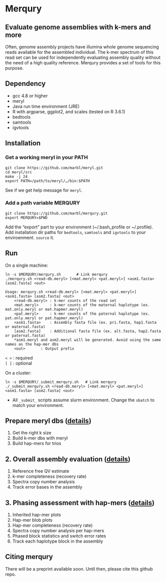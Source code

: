 # Merqury

## Evaluate genome assemblies with k-mers and more

Often, genome assembly projects have illumina whole genome sequencing reads available for the assembled individual.
The k-mer spectrum of this read set can be used for independently evaluating assembly quality without the need of a high quality reference.
Merqury provides a set of tools for this purpose.

## Dependency
* gcc 4.8 or higher
* meryl
* Java run time environment (JRE)
* R with argparse, ggplot2, and scales (tested on R 3.6.1)
* bedtools
* samtools
* igvtools

## Installation

### Get a working meryl in your PATH
```shell
git clone https://github.com/marbl/meryl.git
cd meryl/src
make -j 24
export PATH=/path/to/meryl/…/bin:$PATH
```
See if we get help message for `meryl`.

### Add a path variable MERQURY
```shell
git clone https://github.com/marbl/merqury.git
export MERQURY=$PWD
```
Add the “export” part to your environment (~/.bash_profile or ~/.profile).
Add installation dir paths for `bedtools`, `samtools` and `igvtools` to your enviroenment.
`source` it.


## Run

On a single machine:
```
ln -s $MERQURY/merqury.sh		# Link merqury
./merqury.sh <read-db.meryl> [<mat.meryl> <pat.meryl>] <asm1.fasta> [asm2.fasta] <out>

Usage: merqury.sh <read-db.meryl> [<mat.meryl> <pat.meryl>] <asm1.fasta> [asm2.fasta] <out>
	<read-db.meryl>	: k-mer counts of the read set
	<mat.meryl>		: k-mer counts of the maternal haplotype (ex. mat.only.meryl or mat.hapmer.meryl)
	<pat.meryl>		: k-mer counts of the paternal haplotype (ex. pat.only.meryl or pat.hapmer.meryl)
	<asm1.fasta>	: Assembly fasta file (ex. pri.fasta, hap1.fasta or maternal.fasta)
	[asm2.fasta]	: Additional fasta file (ex. alt.fasta, hap2.fasta or paternal.fasta)
	*asm1.meryl and asm2.meryl will be generated. Avoid using the same names as the hap-mer dbs
	<out>		: Output prefix
```
`< >` : required  
`[ ]` : optional

On a cluster:
```
ln -s $MERQURY/_submit_merqury.sh	# Link merqury
./_submit_merqury.sh <read-db.meryl> [<mat.meryl> <pat.meryl>] <asm1.fasta> [asm2.fasta] <out>
```
* All `_submit_` scripts assume slurm environment. Change the `sbatch` to match your environment.

## Prepare meryl dbs ([details](https://github.com/marbl/merqury/wiki/1.-Prepare-meryl-dbs))
1. Get the right k size
2. Build k-mer dbs with meryl
3. Build hap-mers for trios

## 2. Overall assembly evaluation ([details](https://github.com/marbl/merqury/wiki/2.-Overall-k-mer-evaluation))
1. Reference free QV estimate
2. k-mer completeness (recovery rate)
3. Spectra copy number analysis
4. Track error bases in the assembly

## 3. Phasing assessment with hap-mers ([details](https://github.com/marbl/merqury/wiki/3.-Phasing-assessment-with-hap-mers))
1. Inherited hap-mer plots
2. Hap-mer blob plots
3. Hap-mer completeness (recovery rate)
4. Spectra copy number analysis per hap-mers
5. Phased block statistics and switch error rates
6. Track each haplotype block in the assembly


## Citing merqury

There will be a preprint available soon. Until then, please cite this github repo.


